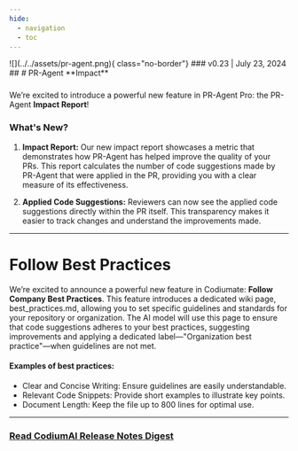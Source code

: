```yaml
---
hide:
  - navigation
  - toc
---
```


<div markdown class="centered">
![](../../assets/pr-agent.png){ class="no-border"}
### v0.23 | July 23, 2024

<div class="content" markdown>
<div class="bg-blue" markdown>
<div class="content" markdown>
## 
# PR-Agent **Impact**



### 


We’re excited to introduce a powerful new feature in PR-Agent Pro: the PR-Agent **Impact Report**!

<div class="left-padding" markdown>

### What's New?

1. **Impact Report:** Our new impact report showcases a metric that demonstrates how PR-Agent has helped improve the quality of your PRs. This report calculates the number of code suggestions made by PR-Agent that were applied in the PR, providing you with a clear measure of its effectiveness.

2. **Applied Code Suggestions:** Reviewers can now see the applied code suggestions directly within the PR itself. This transparency makes it easier to track changes and understand the improvements made.

</div>


---

# Follow **Best Practices**

<div class="left-padding" markdown>

We’re excited to announce a powerful new feature in Codiumate: **Follow Company Best Practices**. This feature introduces a dedicated wiki page, best_practices.md, allowing you to set specific guidelines and standards for your repository or organization. The AI model will use this page to ensure that code suggestions adheres to your best practices, suggesting improvements and applying a dedicated label—"Organization best practice"—when guidelines are not met.

#### Examples of best practices: 

- Clear and Concise Writing: Ensure guidelines are easily understandable.
- Relevant Code Snippets: Provide short examples to illustrate key points.
- Document Length: Keep the file up to 800 lines for optimal use.

</div>

---

### **[Read CodiumAI Release Notes Digest](../../index.md)**


</div>
</div>
</div>
</div>